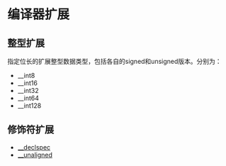 # 编译器扩展

## 整型扩展
指定位长的扩展整型数据类型，包括各自的signed和unsigned版本。分别为：
- __int8
- __int16
- __int32
- __int64
- __int128

## 修饰符扩展

- [__declspec](__declspec.md)
- [__unaligned](__unaligned.md)